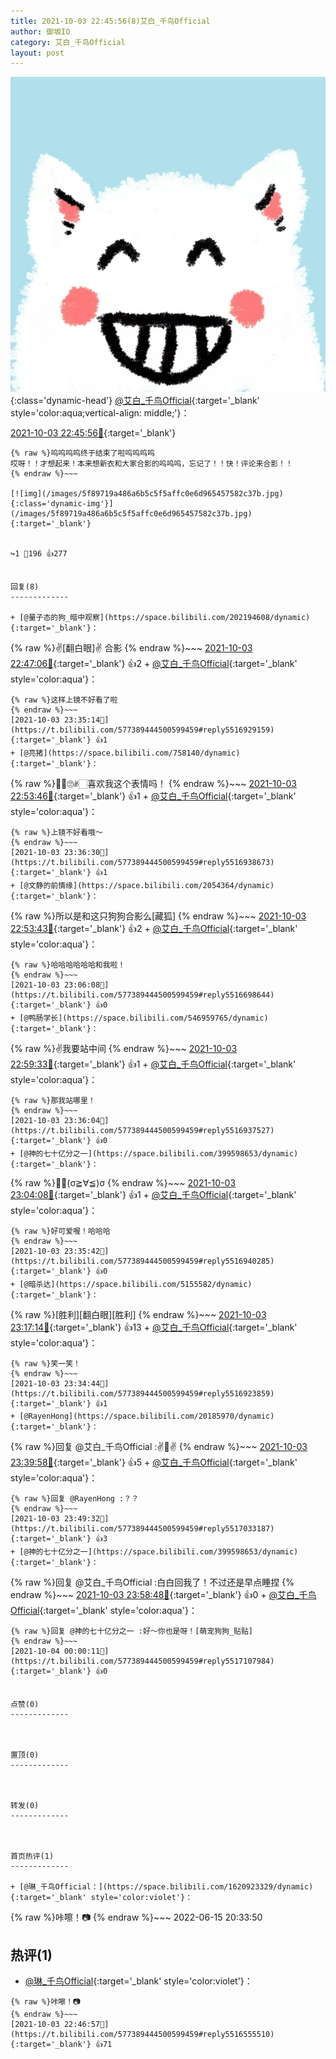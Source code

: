 ```yaml
---
title: 2021-10-03 22:45:56(8)艾白_千鸟Official
author: 御坂IO
category: 艾白_千鸟Official
layout: post
---
```


![img](/images/9ae8b9445fd0665cc014d9080156a45271be73c6.jpg){:class='dynamic-head'}
[@艾白_千鸟Official](https://space.bilibili.com/334537711/dynamic){:target='_blank' style='color:aqua;vertical-align: middle;'}：

[2021-10-03 22:45:56🔗](https://t.bilibili.com/577389444500599459){:target='_blank'}

~~~
{% raw %}呜呜呜呜终于结束了啦呜呜呜呜
哎呀！！才想起来！本来想新衣和大家合影的呜呜呜，忘记了！！快！评论来合影！！
{% endraw %}~~~

[![img](/images/5f89719a486a6b5c5f5affc0e6d965457582c37b.jpg){:class='dynamic-img'}](/images/5f89719a486a6b5c5f5affc0e6d965457582c37b.jpg){:target='_blank'}


↪️1 💬196 👍277


回复(8)
-------------

+ [@量子态的狗_暗中观察](https://space.bilibili.com/202194608/dynamic){:target='_blank'}：
~~~
{% raw %}✌️[翻白眼]✌️
合影
{% endraw %}~~~
[2021-10-03 22:47:06🔗](https://t.bilibili.com/577389444500599459#reply5516551761){:target='_blank'} 👍2
    + [@艾白_千鸟Official](https://space.bilibili.com/334537711/dynamic){:target='_blank' style='color:aqua'}：
~~~
{% raw %}这样上镜不好看了啦
{% endraw %}~~~
[2021-10-03 23:35:14🔗](https://t.bilibili.com/577389444500599459#reply5516929159){:target='_blank'} 👍1
+ [@亮猪](https://space.bilibili.com/758140/dynamic){:target='_blank'}：
~~~
{% raw %}✌🏻️🙄✌🏻️喜欢我这个表情吗！
{% endraw %}~~~
[2021-10-03 22:53:46🔗](https://t.bilibili.com/577389444500599459#reply5516606896){:target='_blank'} 👍1
    + [@艾白_千鸟Official](https://space.bilibili.com/334537711/dynamic){:target='_blank' style='color:aqua'}：
~~~
{% raw %}上镜不好看哦～
{% endraw %}~~~
[2021-10-03 23:36:30🔗](https://t.bilibili.com/577389444500599459#reply5516938673){:target='_blank'} 👍1
+ [@文静的前情缘](https://space.bilibili.com/2054364/dynamic){:target='_blank'}：
~~~
{% raw %}所以是和这只狗狗合影么[藏狐]
{% endraw %}~~~
[2021-10-03 22:53:43🔗](https://t.bilibili.com/577389444500599459#reply5516610259){:target='_blank'} 👍2
    + [@艾白_千鸟Official](https://space.bilibili.com/334537711/dynamic){:target='_blank' style='color:aqua'}：
~~~
{% raw %}哈哈哈哈哈哈和我啦！
{% endraw %}~~~
[2021-10-03 23:06:08🔗](https://t.bilibili.com/577389444500599459#reply5516698644){:target='_blank'} 👍0
+ [@鸭肠学长](https://space.bilibili.com/546959765/dynamic){:target='_blank'}：
~~~
{% raw %}✌我要站中间
{% endraw %}~~~
[2021-10-03 22:59:33🔗](https://t.bilibili.com/577389444500599459#reply5516647467){:target='_blank'} 👍1
    + [@艾白_千鸟Official](https://space.bilibili.com/334537711/dynamic){:target='_blank' style='color:aqua'}：
~~~
{% raw %}那我站哪里！
{% endraw %}~~~
[2021-10-03 23:36:04🔗](https://t.bilibili.com/577389444500599459#reply5516937527){:target='_blank'} 👍0
+ [@神的七十亿分之一](https://space.bilibili.com/399598653/dynamic){:target='_blank'}：
~~~
{% raw %}✌🏻(σ≧∀≦)σ
{% endraw %}~~~
[2021-10-03 23:04:08🔗](https://t.bilibili.com/577389444500599459#reply5516688594){:target='_blank'} 👍1
    + [@艾白_千鸟Official](https://space.bilibili.com/334537711/dynamic){:target='_blank' style='color:aqua'}：
~~~
{% raw %}好可爱喔！哈哈哈
{% endraw %}~~~
[2021-10-03 23:35:42🔗](https://t.bilibili.com/577389444500599459#reply5516940285){:target='_blank'} 👍0
+ [@暗杀达](https://space.bilibili.com/5155582/dynamic){:target='_blank'}：
~~~
{% raw %}[胜利][翻白眼][胜利]
{% endraw %}~~~
[2021-10-03 23:17:14🔗](https://t.bilibili.com/577389444500599459#reply5516793735){:target='_blank'} 👍13
    + [@艾白_千鸟Official](https://space.bilibili.com/334537711/dynamic){:target='_blank' style='color:aqua'}：
~~~
{% raw %}笑一笑！
{% endraw %}~~~
[2021-10-03 23:34:44🔗](https://t.bilibili.com/577389444500599459#reply5516923859){:target='_blank'} 👍1
+ [@RayenHong](https://space.bilibili.com/20185970/dynamic){:target='_blank'}：
~~~
{% raw %}回复 @艾白_千鸟Official :✌️🥵✌️
{% endraw %}~~~
[2021-10-03 23:39:58🔗](https://t.bilibili.com/577389444500599459#reply5516970795){:target='_blank'} 👍5
    + [@艾白_千鸟Official](https://space.bilibili.com/334537711/dynamic){:target='_blank' style='color:aqua'}：
~~~
{% raw %}回复 @RayenHong :？？
{% endraw %}~~~
[2021-10-03 23:49:32🔗](https://t.bilibili.com/577389444500599459#reply5517033187){:target='_blank'} 👍3
+ [@神的七十亿分之一](https://space.bilibili.com/399598653/dynamic){:target='_blank'}：
~~~
{% raw %}回复 @艾白_千鸟Official :白白回我了！不过还是早点睡捏
{% endraw %}~~~
[2021-10-03 23:58:48🔗](https://t.bilibili.com/577389444500599459#reply5517094982){:target='_blank'} 👍0
    + [@艾白_千鸟Official](https://space.bilibili.com/334537711/dynamic){:target='_blank' style='color:aqua'}：
~~~
{% raw %}回复 @神的七十亿分之一 :好～你也是呀！[萌宠狗狗_贴贴]
{% endraw %}~~~
[2021-10-04 00:00:11🔗](https://t.bilibili.com/577389444500599459#reply5517107984){:target='_blank'} 👍0


点赞(0)
-------------



置顶(0)
-------------



转发(0)
-------------



首页热评(1)
-------------

+ [@琳_千鸟Official：](https://space.bilibili.com/1620923329/dynamic){:target='_blank' style='color:violet'}：
~~~
{% raw %}咔嚓！📷
{% endraw %}~~~
2022-06-15 20:33:50


热评(1)
-------------

+ [@琳_千鸟Official](https://space.bilibili.com/1620923329/dynamic){:target='_blank' style='color:violet'}：
~~~
{% raw %}咔嚓！📷
{% endraw %}~~~
[2021-10-03 22:46:57🔗](https://t.bilibili.com/577389444500599459#reply5516555510){:target='_blank'} 👍71


